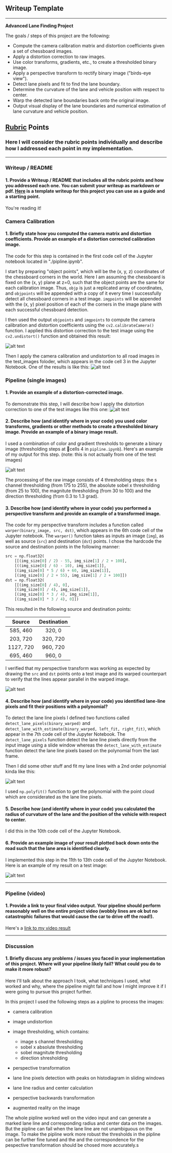 ## Writeup Template

---

**Advanced Lane Finding Project**

The goals / steps of this project are the following:

* Compute the camera calibration matrix and distortion coefficients given a set of chessboard images.
* Apply a distortion correction to raw images.
* Use color transforms, gradients, etc., to create a thresholded binary image.
* Apply a perspective transform to rectify binary image ("birds-eye view").
* Detect lane pixels and fit to find the lane boundary.
* Determine the curvature of the lane and vehicle position with respect to center.
* Warp the detected lane boundaries back onto the original image.
* Output visual display of the lane boundaries and numerical estimation of lane curvature and vehicle position.

[//]: # (Image References)

[image1]: ./examples/undistort_output.png "Undistorted"
[image2]: ./test_images/test1.jpg "Road Transformed"
[image3]: ./examples/binary_combo_example.png "Binary Example"
[image4]: ./examples/warped_straight_lines.jpg "Warp Example"
[image5]: ./examples/color_fit_lines.jpg "Fit Visual"
[image6]: ./examples/example_output.png "Output"
[image7]: ./examples/calibration.png "Calibration"
[video1]: ./project_video.mp4 "Video"

## [Rubric](https://review.udacity.com/#!/rubrics/571/view) Points

### Here I will consider the rubric points individually and describe how I addressed each point in my implementation.  

---

### Writeup / README

#### 1. Provide a Writeup / README that includes all the rubric points and how you addressed each one.  You can submit your writeup as markdown or pdf.  [Here](https://github.com/udacity/CarND-Advanced-Lane-Lines/blob/master/writeup_template.md) is a template writeup for this project you can use as a guide and a starting point.  

You're reading it!

### Camera Calibration

#### 1. Briefly state how you computed the camera matrix and distortion coefficients. Provide an example of a distortion corrected calibration image.

The code for this step is contained in the first code cell of the Jupyter notebook located in "./pipline.ipynb".  

I start by preparing "object points", which will be the (x, y, z) coordinates of the chessboard corners in the world. Here I am assuming the chessboard is fixed on the (x, y) plane at z=0, such that the object points are the same for each calibration image.  Thus, `objp` is just a replicated array of coordinates, and `objpoints` will be appended with a copy of it every time I successfully detect all chessboard corners in a test image.  `imgpoints` will be appended with the (x, y) pixel position of each of the corners in the image plane with each successful chessboard detection.  

I then used the output `objpoints` and `imgpoints` to compute the camera calibration and distortion coefficients using the `cv2.calibrateCamera()` function.  I applied this distortion correction to the test image using the `cv2.undistort()` function and obtained this result: 

![alt text][image1]

Then I apply the camera calibration and undistortion to all road images in the test_images foloder, which appears in the code cell 3 in the Jupyter Notebook. One of the results is like this:
![alt text][image7]


### Pipeline (single images)

#### 1. Provide an example of a distortion-corrected image.

To demonstrate this step, I will describe how I apply the distortion correction to one of the test images like this one:
![alt text][image2]

#### 2. Describe how (and identify where in your code) you used color transforms, gradients or other methods to create a thresholded binary image.  Provide an example of a binary image result.

I used a combination of color and gradient thresholds to generate a binary image (thresholding steps at cells 4 in `pipline.ipynb`).  Here's an example of my output for this step.  (note: this is not actually from one of the test images)

![alt text][image3]

The processing of the raw image consists of 4 thresholding steps: the s channel thresholding (from 175 to 255), the absolute sobel x thresholding (from 25 to 100), the magnitute thresholding (from 30 to 100) and the direction thresholding (from 0.3 to 1.3 grad). 

#### 3. Describe how (and identify where in your code) you performed a perspective transform and provide an example of a transformed image.

The code for my perspective transform includes a function called `warper(binary_image, src, dst)`, which appears in the 6th code cell of the Jupyter notebook.  The `warper()` function takes as inputs an image (`img`), as well as source (`src`) and destination (`dst`) points.  I chose the hardcode the source and destination points in the following manner:

```python
src = np.float32(
    [[(img_size[0] / 2) - 55, img_size[1] / 2 + 100],
    [((img_size[0] / 6) - 10), img_size[1]],
    [(img_size[0] * 5 / 6) + 60, img_size[1]],
    [(img_size[0] / 2 + 55), img_size[1] / 2 + 100]])
dst = np.float32(
    [[(img_size[0] / 4), 0],
    [(img_size[0] / 4), img_size[1]],
    [(img_size[0] * 3 / 4), img_size[1]],
    [(img_size[0] * 3 / 4), 0]])
```

This resulted in the following source and destination points:

| Source        | Destination   | 
|:-------------:|:-------------:| 
| 585, 460      | 320, 0        | 
| 203, 720      | 320, 720      |
| 1127, 720     | 960, 720      |
| 695, 460      | 960, 0        |

I verified that my perspective transform was working as expected by drawing the `src` and `dst` points onto a test image and its warped counterpart to verify that the lines appear parallel in the warped image.

![alt text][image4]

#### 4. Describe how (and identify where in your code) you identified lane-line pixels and fit their positions with a polynomial?
To detect the lane line pixels I defined two functions called `detect_lane_pixels(binary_warped)` and `detect_lane_with_estimate(binary_warped, left_fit, right_fit)`, which appear in the 7th code cell of the Jupyter Notebook. The `detect_lane_pixels` function detect the lane line pixels directly from the input image using a slide window whereas the `detect_lane_with_estimate` function detect the lane line pixels based on the polynomial from the last frame. 

Then I did some other stuff and fit my lane lines with a 2nd order polynomial kinda like this:

![alt text][image5]

I used `np.polyfit()` function to get the polynomial with the point cloud which are considerated as the lane line pixels. 

#### 5. Describe how (and identify where in your code) you calculated the radius of curvature of the lane and the position of the vehicle with respect to center.

I did this in the 10th code cell of the Jupyter Notebook.

#### 6. Provide an example image of your result plotted back down onto the road such that the lane area is identified clearly.

I implemented this step in the 11th to 13th code cell of the Jupyter Notebook.  Here is an example of my result on a test image:

![alt text][image6]

---

### Pipeline (video)

#### 1. Provide a link to your final video output.  Your pipeline should perform reasonably well on the entire project video (wobbly lines are ok but no catastrophic failures that would cause the car to drive off the road!).

Here's a [link to my video result](./test_video.mp4)

---

### Discussion

#### 1. Briefly discuss any problems / issues you faced in your implementation of this project.  Where will your pipeline likely fail?  What could you do to make it more robust?

Here I'll talk about the approach I took, what techniques I used, what worked and why, where the pipeline might fail and how I might improve it if I were going to pursue this project further.  

In this project I used the following steps as a pipline to process the images:

* camera calibration
* image undistortion
* image thresholding, which contains: 
    
    * image s channel thresholding
    * sobel x absolute thresholding
    * sobel magnitute thresholding
    * direction shresholding

* perspective transformation
* lane line pixels detection with peaks on histodiagram in sliding windows
* lane line radius and center calculation
* perspective backwards transformation
* augmented reality on the image

The whole pipline worked well on the video input and can generate a marked lane line and corresponding radius and center data on the images. But the pipline can fail when the lane line are not unambiguous on the image. To make the pipline work more robust the thresholds in the pipline can be further fine tuned and the and the correspondence for the pespective transformation should be chosed more accurately.s